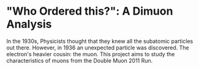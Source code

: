 # "Who Ordered this?": A Dimuon Analysis 
In the 1930s, Physicists thought that they knew all the subatomic particles out there. However, in 1936 an unexpected particle was discovered. The electron's heavier cousin: the muon. This project aims to study the characteristics of muons from the Double Muon 2011 Run. 

